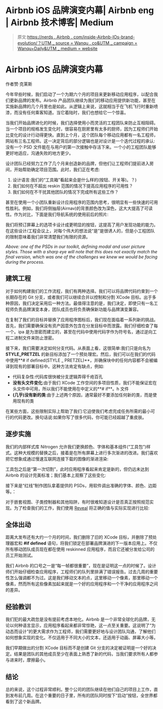 # Airbnb iOS 品牌演变内幕| Airbnb eng | Airbnb 技术博客| Medium

> 原文:[https://nerds . Airbnb . com/inside-Airbnb-IOs-brand-evolution/？UTM _ source = Wanqu . co&UTM _ campaign = Wanqu+Daily&UTM _ medium = website](https://nerds.airbnb.com/inside-airbnb-ios-brand-evolution/?utm_source=wanqu.co&utm_campaign=Wanqu+Daily&utm_medium=website)

# Airbnb iOS 品牌演变内幕

作者赞·克莱斯



今年早些时候，我们启动了一个为期六个月的项目来更新移动应用程序，以配合我们更新品牌的发布。Airbnb 产品团队继续为我们的移动应用提供新功能，甚至在实施新品牌的几个月里也是如此。从逻辑上来说，这就相当于在飞机飞行时重新喷漆，而没有任何乘客知道。当它着陆时，我们也想给它一个惊喜。

当我们开始品牌进化的时候，我们选择使用小而灵活的工程团队来防止互相阻碍。当一个项目的规格发生变化时，很容易在厨房里有太多的厨师，因为工程师们开始比变化的设计行动得更快。直到上个月，这个团队每个移动应用都有一名工程师，网站有三名工程师。这一决定背后的部分逻辑也是对设计是一个迭代过程的承认:没有一个 PSD 文件能在与用户的第一次接触中存活下来。一个小的工程团队能够更好地适应，沟通失败的地方更少。



设计团队已经努力工作了几个月来创造新的品牌，但他们让工程师们提前进入房间，开始帮助确定项目范围。此时，我们正在考虑:

1.  设计语言:我们的“工具箱”看起来会是什么样的(按钮、开关等)。？)
2.  我们如何在不超出 reskin 范围的情况下提高应用程序的可用性？
3.  我们如何在不干扰其他团队的情况下完成所有这些工作？

甚至在使用一个小团队重新设计应用程序的范围内思考，很明显有一些快速的可用性胜利。例如，我们将侧抽屉(Airnav)的背景颜色改为深色，这大大提高了可读性。作为对比，下面是我们导航系统的使用前后的照片:



我们将预订屏幕上的选项卡设计成更明显的按钮，这提高了用户发现功能的能力。在这些设计/工程会议上，对每个伟大的想法说“是”是很诱人的，但是小工程团队的限制意味着我们非常清楚我们有限的资源。



*Above: one of the PSDs in our toolkit, defining modal and user picture styles. Those with a sharp eye will note that this does not exactly match the final version, which was one of the challenges we knew we would be facing during the process.*



## 建筑工程

对于如何构建我们的工作流程，我们有两种选择。我们可以将品牌代码约束到一个长期存在的 Git 分支，或者我们可以继续合并以控制和分割 XCode 目标。出于多种原因，我们决定采用后一种方法。最值得注意的是，我们决定，即使只有一名工程师负责品牌演变本身，团队成员也将负责确保新功能与品牌演变兼容。



在复制了我们的目标并替换了应用程序图标后，我们现在面临着一系列新的挑战。首先，我们需要确保没有资产因意外包含在分发目标中而泄露。我们仔细检查了每一个。ipa 是为泄密而建立的，甚至在代码中使用代码字作为符号名，通过逆向工程二进制文件来防止泄密。

接下来，我们需要决定如何分支代码。从表面上看，这很简单:我们只是向名为 **STYLE_PRETZEL** 的新目标添加了一个预处理宏。然后，我们可以在我们的代码中使用**# if defined(STYLE _ PRETZEL)**，并确保块中的任何内容都不会被编译到现有的部署目标中。这种方法肯定有缺点，例如:

*   代码复杂性:代码库很快被分支逻辑弄得千疮百孔
*   **没有头文件变化**:由于我们 XCode 工作空间的多项目性质，我们不能保证宏在头文件中可用，所以我们不能使用在中定义的**# if**。h 文件
*   **(几乎)没有新的类**:由于上述两个原因，通常最好不要添加任何新的类，而是使用现有的类

在某些方面，这些限制实际上帮助了我们:它迫使我们考虑完成任务所需的最小可行的代码更改。换句话说:如果你写了很多代码，你可能已经超越了重皮肤。

## 逐步实施

我们的内部样式库 Nitrogen 允许我们更换颜色、字体和基本组件(“工具包”)样式。这种大规模的替换之后，接着是在所有屏幕上进行多次渐进的改进。我们喜欢把它想象成通过慢速互联网连接下载的图像的渐进渲染:



工具包之后是“第一次切割”，此时应用程序看起来肯定是新的，但仍远未达到 Airbnb 的设计完美标准；我们基本上观察了这些变化:



接下来是“红线”制作团队拿着提供的 PSDs，用软件调出准确的字体、颜色、边距等。：



对于嵌套视图、子类控制器和其他陷阱，有时很难知道设计是否真正按照规范实现。为了检查我们的工作，我们使用 [Reveal](http://revealapp.com/) 将正确的值与实际实现进行比较:



## 全体出动

距离大发布还有大约一个月的时间，我们删除了旧的 XCode 目标，并删除了预处理器宏和 **#if defined** 语句，将我们锁定在部署品牌演进的下一版本应用上。不仅所有移动团队成员现在都在使用 reskinned 应用程序，而且它还被分发给公司的员工开始测试。

我们 Airbnb 的口号之一是“每一帧都很重要”，现在是证明这一点的时候了。设计师们开始仔细检查应用程序，工程师们的队列里排满了错误报告。过去几周的重要性怎么强调都不为过。这是我们移动文本的点，这里移动一个像素，那里移动一个像素，然而所有这些像素加起来就是一个好的应用程序和一个干净的应用程序之间的差异。

## 经验教训

我们犯的最大疏忽是没有提前考虑本地化。Airbnb 是一个非常全球化的品牌，无论以何种语言显示，应用程序看起来都非常惊艳，这一点至关重要。这说明了“为动态而设计”的更大需求作为工程师，我们需要更好地与设计团队沟通，了解他们如何想象实现的变化。不仅适用于不同大小的文本，还适用于动画、屏幕大小等。

我们早期做出的分割 XCode 目标而不是创建 Git 分支的决定被证明是一个好的决定。结果是团队的其他成员至少在表面上熟悉了新的代码，当我们要求所有人都参与进来时，摩擦最小。

## 结论

总的来说，这个过程非常顺利。整个公司的团队继续在他们自己的项目上工作，直到发布前几周。在这个重要的日子里，所有的团队同时按下“启动”按钮，全世界都看到了这个新品牌。















